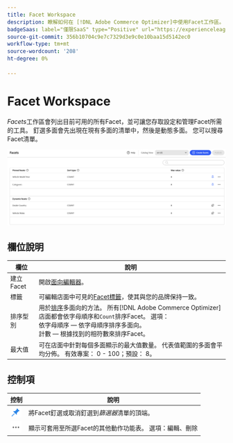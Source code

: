 ```yaml
---
title: Facet Workspace
description: 瞭解如何在 [!DNL Adobe Commerce Optimizer]中使用Facet工作區。
badgeSaas: label="僅限SaaS" type="Positive" url="https://experienceleague.adobe.com/en/docs/commerce/user-guides/product-solutions" tooltip="僅適用於Adobe Commerce as a Cloud Service和Adobe Commerce Optimizer專案(Adobe管理的SaaS基礎結構)。"
source-git-commit: 356b10704c9e7c7329d3e9c0e10baa15d5142ec0
workflow-type: tm+mt
source-wordcount: '208'
ht-degree: 0%

---
```


# Facet Workspace

*Facets*&#x200B;工作區會列出目前可用的所有Facet，並可讓您存取設定和管理Facet所需的工具。 釘選多面會先出現在現有多面的清單中，然後是動態多面。 您可以搜尋Facet清單。

![Facet Workspace](../../assets/facet-workspace.png)

## 欄位說明

| 欄位 | 說明 |
|--- |--- |
| 建立Facet | 開啟[面向編輯器](add.md)。 |
| 標籤 | 可編輯店面中可見的[Facet標籤](type.md#facet-labels)，使其與您的品牌保持一致。 |
| 排序型別 | 用於[排序](type.md#sort-type)多面向的方法。 所有[!DNL Adobe Commerce Optimizer]店面都會依字母順序和`Count`排序Facet。 選項：<br />依字母順序 — 依字母順序排序多面向。<br />計數 — 根據找到的相符數來排序Facet。 |
| 最大值 | 可在店面中針對每個多面顯示的最大值數量。 代表值範圍的多面會平均分佈。 有效專案： 0 - 100；預設： 8。 |

## 控制項

| 控制 | 說明 |
|--- |--- |
| ![釘選器](../../assets/btn-pin-blue.png) | 將Facet釘選或取消釘選到&#x200B;*篩選器*&#x200B;清單的頂端。 |
| ![更多選擇器](../../assets/btn-more.png) | 顯示可套用至所選Facet的其他動作功能表。 選項：編輯、刪除 |
